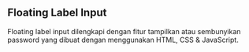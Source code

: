 ## Floating Label Input

Floating label input dilengkapi dengan fitur tampilkan atau sembunyikan password yang dibuat dengan menggunakan HTML, CSS & JavaScript.
